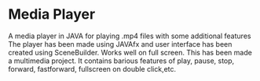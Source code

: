 # Media Player
 A media player in JAVA for playing .mp4 files with some additional features
 The player has been made using JAVAfx and user interface has been created using SceneBuilder.
 Works well on full screen.
 This has been made a multimedia project.
 It contains barious features of play, pause, stop, forward, fastforward, fullscreen on double click,etc.
